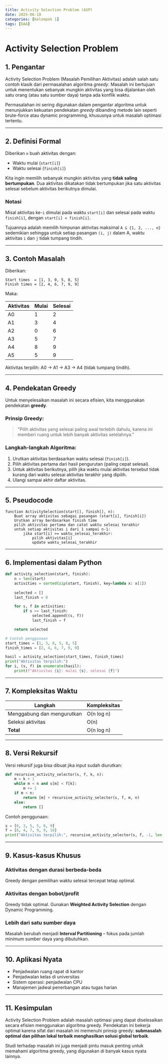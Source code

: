 ```yaml
---
title: Activity Selection Problem (ASP)
date: 2025-06-10
categories: [Kelompok 1]
tags: [DAA]     
---
```


# Activity Selection Problem

## 1. Pengantar

Activity Selection Problem (Masalah Pemilihan Aktivitas) adalah salah satu contoh klasik dari permasalahan algoritma _greedy_. Masalah ini bertujuan untuk menentukan sebanyak mungkin aktivitas yang bisa dijalankan oleh satu orang (atau satu sumber daya) tanpa ada konflik waktu.

Permasalahan ini sering digunakan dalam pengantar algoritma untuk menunjukkan kekuatan pendekatan _greedy_ dibanding metode lain seperti brute-force atau dynamic programming, khususnya untuk masalah optimasi tertentu.

---

## 2. Definisi Formal

Diberikan `n` buah aktivitas dengan:
- Waktu mulai (`start[i]`)
- Waktu selesai (`finish[i]`)

Kita ingin memilih sebanyak mungkin aktivitas yang **tidak saling bertumpukan**. Dua aktivitas dikatakan tidak bertumpukan jika satu aktivitas selesai sebelum aktivitas berikutnya dimulai.

### Notasi
Misal aktivitas ke-`i` dimulai pada waktu `start[i]` dan selesai pada waktu `finish[i]`, dengan `start[i] < finish[i]`.

Tujuannya adalah memilih himpunan aktivitas maksimal `A ⊆ {1, 2, ..., n}` sedemikian sehingga untuk setiap pasangan `(i, j)` dalam A, waktu aktivitas `i` dan `j` tidak tumpang tindih.

---

## 3. Contoh Masalah

Diberikan:

```
Start times  = [1, 3, 0, 5, 8, 5]
Finish times = [2, 4, 6, 7, 9, 9]
```

Maka:

| Aktivitas | Mulai | Selesai |
|-----------|-------|---------|
| A0        | 1     | 2       |
| A1        | 3     | 4       |
| A2        | 0     | 6       |
| A3        | 5     | 7       |
| A4        | 8     | 9       |
| A5        | 5     | 9       |

Aktivitas terpilih: A0 → A1 → A3 → A4 (tidak tumpang tindih).

---

## 4. Pendekatan Greedy

Untuk menyelesaikan masalah ini secara efisien, kita menggunakan pendekatan **greedy**.

### Prinsip Greedy:

> "Pilih aktivitas yang selesai paling awal terlebih dahulu, karena ini memberi ruang untuk lebih banyak aktivitas setelahnya."

### Langkah-langkah Algoritma:

1. Urutkan aktivitas berdasarkan waktu selesai (`finish[i]`).
2. Pilih aktivitas pertama dari hasil pengurutan (paling cepat selesai).
3. Untuk aktivitas berikutnya, pilih jika waktu mulai aktivitas tersebut tidak kurang dari waktu selesai aktivitas terakhir yang dipilih.
4. Ulangi sampai akhir daftar aktivitas.

---

## 5. Pseudocode

```plaintext
function ActivitySelection(start[], finish[], n):
    Buat array aktivitas sebagai pasangan (start[i], finish[i])
    Urutkan array berdasarkan finish time
    pilih aktivitas pertama dan catat waktu selesai terakhir
    untuk setiap aktivitas i dari 1 sampai n-1:
        jika start[i] >= waktu_selesai_terakhir:
            pilih aktivitas[i]
            update waktu_selesai_terakhir
```

---

## 6. Implementasi dalam Python

```python
def activity_selection(start, finish):
    n = len(start)
    activities = sorted(zip(start, finish), key=lambda x: x[1])
    
    selected = []
    last_finish = 0

    for s, f in activities:
        if s >= last_finish:
            selected.append((s, f))
            last_finish = f

    return selected

# Contoh penggunaan
start_times = [1, 3, 0, 5, 8, 5]
finish_times = [2, 4, 6, 7, 9, 9]

hasil = activity_selection(start_times, finish_times)
print("Aktivitas terpilih:")
for i, (s, f) in enumerate(hasil):
    print(f"Aktivitas {i}: mulai {s}, selesai {f}")
```

---

## 7. Kompleksitas Waktu

| Langkah                     | Kompleksitas |
|----------------------------|--------------|
| Menggabung dan mengurutkan | O(n log n)   |
| Seleksi aktivitas          | O(n)         |
| **Total**                  | O(n log n)   |

---

## 8. Versi Rekursif

Versi rekursif juga bisa dibuat jika input sudah diurutkan:

```python
def recursive_activity_selector(s, f, k, n):
    m = k + 1
    while m < n and s[m] < f[k]:
        m += 1
    if m < n:
        return [m] + recursive_activity_selector(s, f, m, n)
    else:
        return []
```

Contoh penggunaan:
```python
s = [0, 3, 5, 5, 8, 9]
f = [6, 4, 7, 9, 9, 10]
print("Aktivitas terpilih:", recursive_activity_selector(s, f, -1, len(s)))
```

---

## 9. Kasus-kasus Khusus

### Aktivitas dengan durasi berbeda-beda
Greedy dengan pemilihan waktu selesai tercepat tetap optimal.

### Aktivitas dengan bobot/profit
Greedy tidak optimal. Gunakan **Weighted Activity Selection** dengan Dynamic Programming.

### Lebih dari satu sumber daya
Masalah berubah menjadi **Interval Partitioning** – fokus pada jumlah minimum sumber daya yang dibutuhkan.

---

## 10. Aplikasi Nyata

- Penjadwalan ruang rapat di kantor
- Penjadwalan kelas di universitas
- Sistem operasi: penjadwalan CPU
- Manajemen jadwal penerbangan atau tugas harian

---

## 11. Kesimpulan

Activity Selection Problem adalah masalah optimasi yang dapat diselesaikan secara efisien menggunakan algoritma greedy. Pendekatan ini bekerja optimal karena sifat dari masalah ini memenuhi prinsip greedy: **submasalah optimal dan pilihan lokal terbaik menghasilkan solusi global terbaik**.

Studi terhadap masalah ini juga menjadi pintu masuk penting untuk memahami algoritma greedy, yang digunakan di banyak kasus nyata lainnya.
